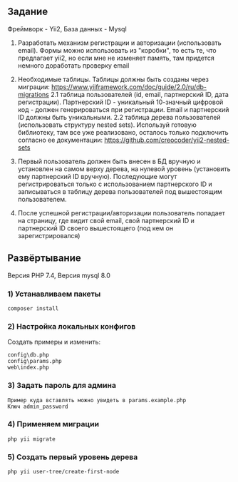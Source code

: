 ## Задание

Фреймворк - Yii2, База данных - Mysql

1. Разработать механизм регистрации и авторизации (использовать email). Формы можно использовать из "коробки", то есть те, что предлагает yii2, но если мне не изменяет память, там придется немного доработать проверку email

2. Необходимые таблицы. Таблицы должны быть созданы через миграции: 
https://www.yiiframework.com/doc/guide/2.0/ru/db-migrations
2.1 таблица пользователей (id, email, партнерский ID, дата регистрации). 
Партнерский ID - уникальный 10-значный цифровой код - должен генерироваться при регистрации.
Email и партнерский ID должны быть уникальными.
2.2 таблица дерева пользователей (использовать структуру nested sets).
Используй готовую библиотеку, там все уже реализовано, осталось только подключить согласно ее документации:
https://github.com/creocoder/yii2-nested-sets
3. Первый пользователь должен быть внесен в БД вручную и установлен на самом верху дерева, на нулевой уровень (установить ему партнерский ID вручную). 
Последующие могут регистрироваться только с использованием партнерского ID и записываться в таблицу дерева пользователей под вышестоящим пользователем.

4. После успешной регистрации/авторизации пользователь попадает на страницу, где видит свой email, свой партнерский ID и партнерский ID своего вышестоящего (под кем он зарегистрировался)

## Развёртывание

Версия PHP 7.4, Версия mysql 8.0
### 1) Устанавливаем пакеты

    composer install

### 2) Настройка локальных конфигов

Создать примеры и изменить:

    config\db.php
    config\params.php
    web\index.php
    
### 3) Задать пароль для админа

    Пример куда вставлять можно увидеть в params.example.php
    Ключ admin_password
    
### 4) Применяем миграции

    php yii migrate

### 5) Создать первый уровень дерева

    php yii user-tree/create-first-node
